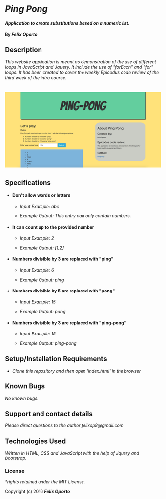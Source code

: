 # _Ping Pong_

#### _Application to create substitutions based on a numeric list._

#### By _**Felix Oporto**_

## Description

_This website application is meant as demonstration of the use of  different loops in JavaScript and Jquery. It include the use of "forEach" and "for" loops. It has been created to cover the weekly Epicodus code review of the third week of the intro course._

# ![pageres](img/shot.png)


## Specifications


* #### Don't allow words or letters

    * _Input Example: abc_

    * _Example Output: This entry can only contain numbers._

* #### It can count up to the provided number

    * _Input Example: 2_

    * _Example Output: [1,2]_

* #### Numbers divisible by 3 are replaced with "ping"

    * _Input Example: 6_

    * _Example Output: ping_

* #### Numbers divisible by 5 are replaced with "pong"

    * _Input Example: 15_

    * _Example Output: pong_

* #### Numbers divisible by 3 are replaced with "ping-pong"

    * _Input Example: 15_

    * _Example Output: ping-pong_

## Setup/Installation Requirements

* _Clone this repository and then open 'index.html' in the browser_

## Known Bugs

_No known bugs._

## Support and contact details

_Please direct questions  to the author felixop8@gmail.com_

## Technologies Used

_Written in HTML, CSS and JavaScript with the help of Jquery and Bootstrap._

### License

_*rights retained under the MIT License._

Copyright (c) 2016 **_Felix Oporto_**
